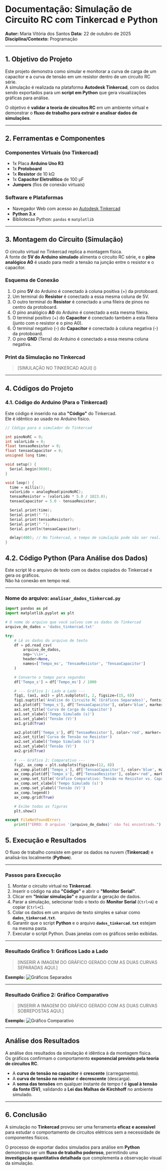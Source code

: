 # **Documentação: Simulação de Circuito RC com Tinkercad e Python**

**Autor:** Maria Vitória dos Santos
**Data:** 22 de outubro de 2025  
**Disciplina/Contexto:** Programação

---

## 1. Objetivo do Projeto

Este projeto demonstra como simular e monitorar a curva de carga de um capacitor e a curva de tensão em um resistor dentro de um circuito RC série.  
A simulação é realizada na plataforma **Autodesk Tinkercad**, com os dados sendo exportados para um **script em Python** que gera visualizações gráficas para análise.

O objetivo é **validar a teoria de circuitos RC** em um ambiente virtual e demonstrar o **fluxo de trabalho para extrair e analisar dados de simulações**.

---

## 2. Ferramentas e Componentes

### Componentes Virtuais (no Tinkercad)
- 1x Placa **Arduino Uno R3**
- 1x **Protoboard**
- 1x **Resistor** de 10 kΩ
- 1x **Capacitor Eletrolítico** de 100 µF
- **Jumpers** (fios de conexão virtuais)

### Software e Plataformas
- Navegador Web com acesso ao [Autodesk Tinkercad]([https://www.tinkercad.com/](https://www.tinkercad.com/things/b8jT9mduM9p-brilliant-allis/editel?returnTo=https%3A%2F%2Fwww.tinkercad.com%2Fdashboard&sharecode=Iz_zsA6vOo7E9jCPr5287HX6PDbfyBHK2Bh49aTfG4M))
- **Python 3.x**
- Bibliotecas Python: `pandas` e `matplotlib`

---

## 3. Montagem do Circuito (Simulação)

O circuito virtual no Tinkercad replica a montagem física.  
A fonte de **5V do Arduino simulado** alimenta o circuito RC série, e o **pino analógico A0** é usado para medir a tensão na junção entre o resistor e o capacitor.

### Esquema de Conexão
1. O pino **5V** do Arduino é conectado à coluna positiva (+) da protoboard.  
2. Um terminal do **Resistor** é conectado a essa mesma coluna de 5V.  
3. O outro terminal do **Resistor** é conectado a uma fileira de pinos no centro da protoboard.  
4. O pino analógico **A0** do Arduino é conectado a esta mesma fileira.  
5. O terminal positivo (+) do **Capacitor** é conectado também a esta fileira (junto com o resistor e o pino A0).  
6. O terminal negativo (-) do **Capacitor** é conectado à coluna negativa (-) da protoboard.  
7. O pino **GND** (Terra) do Arduino é conectado a essa mesma coluna negativa.  

### Print da Simulação no Tinkercad
> [SIMULAÇÃO NO TINKERCAD AQUI] ()

---

## 4. Códigos do Projeto

### 4.1. Código do Arduino (Para o Tinkercad)

Este código é inserido na aba **"Código"** do Tinkercad.  
Ele é idêntico ao usado no Arduino físico.

```cpp
// Código para o simulador do Tinkercad

int pinoNoRC = 0;
int valorLido = 0;
float tensaoResistor = 0;
float tensaoCapacitor = 0;
unsigned long time;

void setup() {
  Serial.begin(9600);
}

void loop() {
  time = millis();
  valorLido = analogRead(pinoNoRC);
  tensaoResistor = (valorLido * 5.0 / 1023.0);
  tensaoCapacitor = 5.0 - tensaoResistor;

  Serial.print(time);
  Serial.print(" ");
  Serial.print(tensaoResistor);
  Serial.print(" ");
  Serial.println(tensaoCapacitor);

  delay(400); // No Tinkercad, o tempo de simulação pode não ser real. O delay ainda é útil.
}
```

## 4.2. Código Python (Para Análise dos Dados)

Este script lê o arquivo de texto com os dados copiados do Tinkercad e gera os gráficos.  
Não há conexão em tempo real.

---

### **Nome do arquivo:** `analisar_dados_tinkercad.py`

```python
import pandas as pd
import matplotlib.pyplot as plt

# O nome do arquivo que você salvou com os dados do Tinkercad
arquivo_de_dados = 'dados_tinkercad.txt' 

try:
    # Lê os dados do arquivo de texto
    df = pd.read_csv(
        arquivo_de_dados,
        sep='\\s+',
        header=None,
        names=['Tempo_ms', 'TensaoResistor', 'TensaoCapacitor']
    )

    # Converte o tempo para segundos
    df['Tempo_s'] = df['Tempo_ms'] / 1000

    # --- Gráfico 1: Lado a Lado ---
    fig1, (ax1, ax2) = plt.subplots(1, 2, figsize=(15, 6))
    fig1.suptitle('Análise do Circuito RC (Gráficos Separados)', fontsize=16)
    ax1.plot(df['Tempo_s'], df['TensaoCapacitor'], color='blue', marker='o', linestyle='-', markersize=4)
    ax1.set_title('Curva de Carga do Capacitor')
    ax1.set_xlabel('Tempo Simulado (s)')
    ax1.set_ylabel('Tensão (V)')
    ax1.grid(True)

    ax2.plot(df['Tempo_s'], df['TensaoResistor'], color='red', marker='x', linestyle='--', markersize=4)
    ax2.set_title('Curva de Tensão no Resistor')
    ax2.set_xlabel('Tempo Simulado (s)')
    ax2.set_ylabel('Tensão (V)')
    ax2.grid(True)
    
    # --- Gráfico 2: Comparativo ---
    fig2, ax_comp = plt.subplots(figsize=(12, 8))
    ax_comp.plot(df['Tempo_s'], df['TensaoCapacitor'], color='blue', marker='o', markersize=4, label='Tensão no Capacitor (Carga)')
    ax_comp.plot(df['Tempo_s'], df['TensaoResistor'], color='red', marker='x', markersize=4, linestyle='--', label='Tensão no Resistor (Descarga)')
    ax_comp.set_title('Gráfico Comparativo: Tensão no Resistor vs. Capacitor', fontsize=16)
    ax_comp.set_xlabel('Tempo Simulado (s)')
    ax_comp.set_ylabel('Tensão (V)')
    ax_comp.legend()
    ax_comp.grid(True)

    # Exibe todas as figuras
    plt.show()

except FileNotFoundError:
    print(f"ERRO: O arquivo '{arquivo_de_dados}' não foi encontrado.")
```
## 5. Execução e Resultados

O fluxo de trabalho consiste em gerar os dados na nuvem (**Tinkercad**) e analisá-los localmente (**Python**).

---

### **Passos para Execução**

1. Montar o circuito virtual no **Tinkercad**.  
2. Inserir o código na aba **"Código"** e abrir o **"Monitor Serial"**.  
3. Clicar em **"Iniciar simulação"** e aguardar a geração de dados.  
4. Parar a simulação, selecionar todo o texto do **Monitor Serial** (`Ctrl+A`) e copiar (`Ctrl+C`).  
5. Colar os dados em um arquivo de texto simples e salvar como **`dados_tinkercad.txt`**.  
6. Garantir que o script **Python** e o arquivo **`dados_tinkercad.txt`** estejam na mesma pasta.  
7. Executar o script Python. Duas janelas com os gráficos serão exibidas.

---

### **Resultado Gráfico 1: Gráficos Lado a Lado**

> [INSERIR A IMAGEM DO GRÁFICO GERADO COM AS DUAS CURVAS SEPARADAS AQUI.]

**Exemplo:**
![Gráficos Separados](https://i.imgur.com/link-para-grafico1.png)

---

### **Resultado Gráfico 2: Gráfico Comparativo**

> [INSERIR A IMAGEM DO GRÁFICO GERADO COM AS DUAS CURVAS SOBREPOSTAS AQUI.]

**Exemplo:**
![Gráfico Comparativo](https://i.imgur.com/link-para-grafico2.png)

---

## **Análise dos Resultados**

A análise dos resultados da simulação é idêntica à da montagem física.  
Os gráficos confirmam o comportamento **exponencial previsto pela teoria de circuitos RC**.

- A **curva de tensão no capacitor** é **crescente** (carregamento).  
- A **curva de tensão no resistor** é **decrescente** (descarga).  
- A **soma das tensões** em qualquer instante de tempo *t* é **igual à tensão da fonte (5V)**, validando a **Lei das Malhas de Kirchhoff** no ambiente simulado.

---

## **6. Conclusão**

A simulação no **Tinkercad** provou ser uma ferramenta **eficaz e acessível** para estudar o comportamento de circuitos elétricos sem a necessidade de componentes físicos.  

O processo de exportar dados simulados para análise em **Python** demonstrou ser um **fluxo de trabalho poderoso**, permitindo uma **investigação quantitativa detalhada** que complementa a observação visual da simulação.
